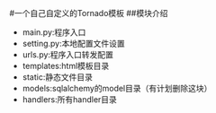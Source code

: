 #一个自己自定义的Tornado模板
##模块介绍
* main.py:程序入口
* setting.py:本地配置文件设置
* urls.py:程序入口转发配置
* templates:html模板目录
* static:静态文件目录
* models:sqlalchemy的model目录（有计划删除这块）
* handlers:所有handler目录